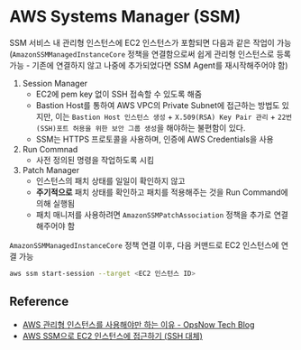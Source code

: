 # AWS Systems Manager (SSM)

SSM 서비스 내 관리형 인스턴스에 EC2 인스턴스가 포함되면 다음과 같은 작업이 가능 (`AmazonSSMManagedInstanceCore` 정책을 연결함으로써 쉽게 관리형 인스턴스로 등록 가능 - 기존에 연결하지 않고 나중에 추가되었다면 SSM Agent를 재시작해주어야 함)

1. Session Manager
    - EC2에 pem key 없이 SSH 접속할 수 있도록 해줌
    - Bastion Host를 통하여 AWS VPC의 Private Subnet에 접근하는 방법도 있지만, 이는 `Bastion Host 인스턴스 생성` + `X.509(RSA) Key Pair 관리` + `22번 (SSH)포트 허용을 위한 보안 그룹 생성`을 해야하는 불편함이 있다.
    - SSM는 HTTPS 프로토콜을 사용하며, 인증에 AWS Credentials을 사용
2. Run Commnad
    - 사전 정의된 명령을 작업하도록 시킴
3. Patch Manager
    - 인스턴스의 패치 상태를 일일이 확인하지 않고
    - **주기적으로** 패치 상태를 확인하고 패치를 적용해주는 것을 Run Command에 의해 실행됨
    - 패치 매니저를 사용하려면 `AmazonSSMPatchAssociation` 정책을 추가로 연결해주어야 함

`AmazonSSMManagedInstanceCore` 정책 연결 이후, 다음 커맨드로 EC2 인스턴스에 연결 가능

```sh
aws ssm start-session --target <EC2 인스턴스 ID>
```

## Reference
- [AWS 관리형 인스턴스를 사용해야만 하는 이유 - OpsNow Tech Blog](https://blog.opsnow.com/23)
- [AWS SSM으로 EC2 인스턴스에 접근하기 (SSH 대체)](https://musma.github.io/2019/11/29/about-aws-ssm.html)
